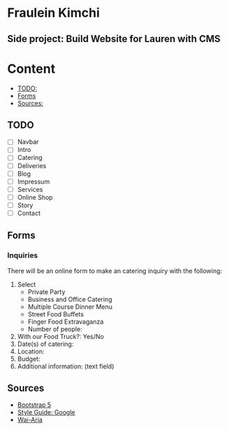 # Fraulein Kimchi
## Side project: Build Website for Lauren with CMS 

# Content
- [TODO:](#todo)
- [Forms](#forms)
- [Sources:](#sources)
  
## TODO
- [ ] Navbar
- [ ] Intro
- [ ] Catering
- [ ] Deliveries
- [ ] Blog
- [ ] Impressum
- [ ] Services
- [ ] Online Shop
- [ ] Story
- [ ] Contact

## Forms
### Inquiries
There will be an online form to make an catering inquiry with the following:

1. Select
   - Private Party
   - Business and Office Catering
   - Multiple Course Dinner Menu
   - Street Food Buffets
   - Finger Food Extravaganza
   - Number of people:
2. With our Food Truck?: Yes/No
3. Date(s) of catering:
4. Location:
5. Budget:
6. Additional information: (text field)

## Sources
- [Bootstrap 5](https://getbootstrap.com/docs/5.0)
- [Style Guide: Google](https://google.github.io/styleguide/htmlcssguide.html#Optional_Tags)
- [Wai-Aria](https://www.w3.org/TR/wai-aria/)